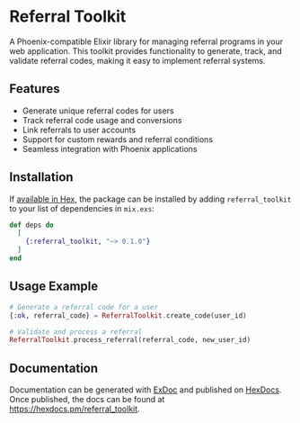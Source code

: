# Referral Toolkit

A Phoenix-compatible Elixir library for managing referral programs in your web application. This toolkit provides functionality to generate, track, and validate referral codes, making it easy to implement referral systems.

## Features

- Generate unique referral codes for users
- Track referral code usage and conversions
- Link referrals to user accounts
- Support for custom rewards and referral conditions
- Seamless integration with Phoenix applications

## Installation

If [available in Hex](https://hex.pm/docs/publish), the package can be installed
by adding `referral_toolkit` to your list of dependencies in `mix.exs`:

```elixir
def deps do
  [
    {:referral_toolkit, "~> 0.1.0"}
  ]
end
```

## Usage Example

```elixir
# Generate a referral code for a user
{:ok, referral_code} = ReferralToolkit.create_code(user_id)

# Validate and process a referral
ReferralToolkit.process_referral(referral_code, new_user_id)
```

## Documentation

Documentation can be generated with [ExDoc](https://github.com/elixir-lang/ex_doc)
and published on [HexDocs](https://hexdocs.pm). Once published, the docs can
be found at <https://hexdocs.pm/referral_toolkit>.
